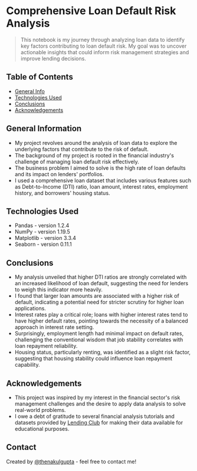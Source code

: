 # Comprehensive Loan Default Risk Analysis

> This notebook is my journey through analyzing loan data to identify key factors contributing to loan default risk. My goal was to uncover actionable insights that could inform risk management strategies and improve lending decisions.

## Table of Contents

- [General Info](#general-information)
- [Technologies Used](#technologies-used)
- [Conclusions](#conclusions)
- [Acknowledgements](#acknowledgements)

## General Information

- My project revolves around the analysis of loan data to explore the underlying factors that contribute to the risk of default.
- The background of my project is rooted in the financial industry's challenge of managing loan default risk effectively.
- The business problem I aimed to solve is the high rate of loan defaults and its impact on lenders' portfolios.
- I used a comprehensive loan dataset that includes various features such as Debt-to-Income (DTI) ratio, loan amount, interest rates, employment history, and borrowers' housing status.

## Technologies Used

- Pandas - version 1.2.4
- NumPy - version 1.19.5
- Matplotlib - version 3.3.4
- Seaborn - version 0.11.1

## Conclusions

- My analysis unveiled that higher DTI ratios are strongly correlated with an increased likelihood of loan default, suggesting the need for lenders to weigh this indicator more heavily.
- I found that larger loan amounts are associated with a higher risk of default, indicating a potential need for stricter scrutiny for higher loan applications.
- Interest rates play a critical role; loans with higher interest rates tend to have higher default rates, pointing towards the necessity of a balanced approach in interest rate setting.
- Surprisingly, employment length had minimal impact on default rates, challenging the conventional wisdom that job stability correlates with loan repayment reliability.
- Housing status, particularly renting, was identified as a slight risk factor, suggesting that housing stability could influence loan repayment capability.

## Acknowledgements

- This project was inspired by my interest in the financial sector's risk management challenges and the desire to apply data analysis to solve real-world problems.
- I owe a debt of gratitude to several financial analysis tutorials and datasets provided by [Lending Club](https://www.lendingclub.com/) for making their data available for educational purposes.

## Contact

Created by [@thenakulgupta](https://github.com/thenakulgupta) - feel free to contact me!

